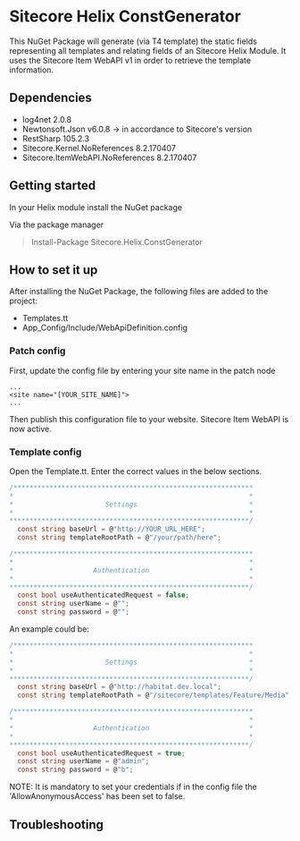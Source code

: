 # Sitecore Helix ConstGenerator

This NuGet Package will generate (via T4 template) the static fields representing all templates and relating fields of an Sitecore Helix Module.
It uses the Sitecore Item WebAPI v1 in order to retrieve the template information.

## Dependencies
* log4net 2.0.8
* Newtonsoft.Json v6.0.8 -> in accordance to Sitecore's version
* RestSharp 105.2.3
* Sitecore.Kernel.NoReferences 8.2.170407
* Sitecore.ItemWebAPI.NoReferences 8.2.170407

## Getting started

In your Helix module install the NuGet package

Via the package manager

> Install-Package Sitecore.Helix.ConstGenerator

## How to set it up

After installing the NuGet Package, the following files are added to the project:
* Templates.tt
* App_Config/Include/WebApiDefinition.config

### Patch config
First, update the config file by entering your site name in the patch node 
```
...
<site name="[YOUR_SITE_NAME]">
...
```

Then publish this configuration file to your website. Sitecore Item WebAPI is now active.

### Template config
Open the Template.tt. Enter the correct values in the below sections.

```C#
/************************************************************
*															*
*						Settings							*
*															*
************************************************************/
  const string baseUrl = @"http://YOUR_URL_HERE";
  const string templateRootPath = @"/your/path/here";

/************************************************************
*															*
*					 Authentication							*
*															*
************************************************************/
  const bool useAuthenticatedRequest = false;
  const string userName = @"";
  const string password = @"";
```

An example could be:

```C#
/************************************************************
*															*
*						Settings						    *
*															*
************************************************************/
  const string baseUrl = @"http://habitat.dev.local";
  const string templateRootPath = @"/sitecore/templates/Feature/Media";

/************************************************************
*															*
*					 Authentication						    *
*															*
************************************************************/
  const bool useAuthenticatedRequest = true;
  const string userName = @"admin";
  const string password = @"b";
```

NOTE: It is mandatory to set your credentials if in the config file the 'AllowAnonymousAccess' has been set to false.

## Troubleshooting
